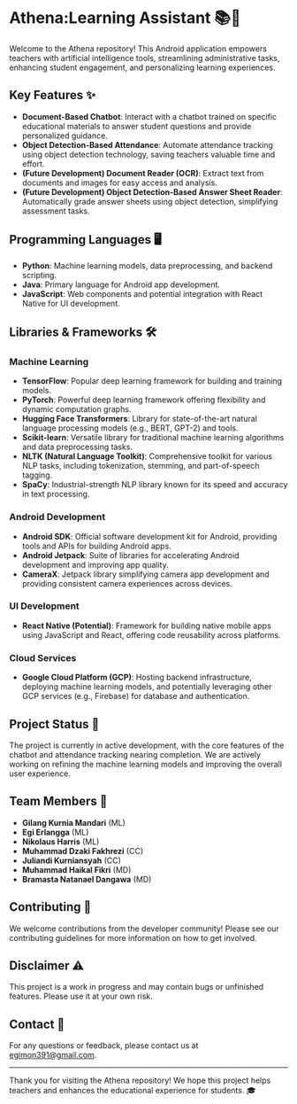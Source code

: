# Athena:Learning Assistant 📚🤖

Welcome to the Athena repository! This Android application empowers teachers with artificial intelligence tools, streamlining administrative tasks, enhancing student engagement, and personalizing learning experiences.

## Key Features ✨

- **Document-Based Chatbot**: Interact with a chatbot trained on specific educational materials to answer student questions and provide personalized guidance.
- **Object Detection-Based Attendance**: Automate attendance tracking using object detection technology, saving teachers valuable time and effort.
- **(Future Development) Document Reader (OCR)**: Extract text from documents and images for easy access and analysis.
- **(Future Development) Object Detection-Based Answer Sheet Reader**: Automatically grade answer sheets using object detection, simplifying assessment tasks.

## Programming Languages 🖥️

- **Python**: Machine learning models, data preprocessing, and backend scripting.
- **Java**: Primary language for Android app development.
- **JavaScript**: Web components and potential integration with React Native for UI development.

## Libraries & Frameworks 🛠️

### Machine Learning
- **TensorFlow**: Popular deep learning framework for building and training models.
- **PyTorch**: Powerful deep learning framework offering flexibility and dynamic computation graphs.
- **Hugging Face Transformers**: Library for state-of-the-art natural language processing models (e.g., BERT, GPT-2) and tools.
- **Scikit-learn**: Versatile library for traditional machine learning algorithms and data preprocessing tasks.
- **NLTK (Natural Language Toolkit)**: Comprehensive toolkit for various NLP tasks, including tokenization, stemming, and part-of-speech tagging.
- **SpaCy**: Industrial-strength NLP library known for its speed and accuracy in text processing.

### Android Development
- **Android SDK**: Official software development kit for Android, providing tools and APIs for building Android apps.
- **Android Jetpack**: Suite of libraries for accelerating Android development and improving app quality.
- **CameraX**: Jetpack library simplifying camera app development and providing consistent camera experiences across devices.

### UI Development
- **React Native (Potential)**: Framework for building native mobile apps using JavaScript and React, offering code reusability across platforms.

### Cloud Services
- **Google Cloud Platform (GCP)**: Hosting backend infrastructure, deploying machine learning models, and potentially leveraging other GCP services (e.g., Firebase) for database and authentication.

## Project Status 🚀

The project is currently in active development, with the core features of the chatbot and attendance tracking nearing completion. We are actively working on refining the machine learning models and improving the overall user experience.

## Team Members 👥

- **Gilang Kurnia Mandari** (ML)
- **Egi Erlangga** (ML)
- **Nikolaus Harris** (ML)
- **Muhammad Dzaki Fakhrezi** (CC)
- **Juliandi Kurniansyah** (CC)
- **Muhammad Haikal Fikri** (MD)
- **Bramasta Natanael Dangawa** (MD)

## Contributing 🤝

We welcome contributions from the developer community! Please see our contributing guidelines for more information on how to get involved.

## Disclaimer ⚠️

This project is a work in progress and may contain bugs or unfinished features. Please use it at your own risk.

## Contact 📧

For any questions or feedback, please contact us at egimon391@gmail.com.

---

Thank you for visiting the Athena repository! We hope this project helps teachers and enhances the educational experience for students. 🎓
